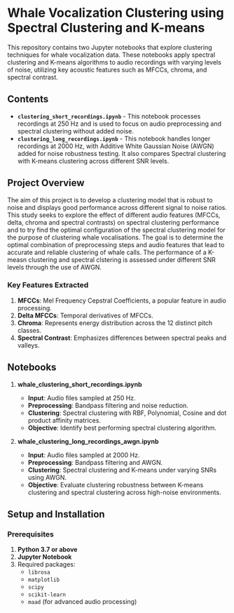 # Whale Vocalization Clustering using Spectral Clustering and K-means

This repository contains two Jupyter notebooks that explore clustering techniques for whale vocalization data. These notebooks apply spectral clustering and K-means algorithms to audio recordings with varying levels of noise, utilizing key acoustic features such as MFCCs, chroma, and spectral contrast.

## Contents

- **`clustering_short_recordings.ipynb`** - This notebook processes recordings at 250 Hz and is used to focus on audio preprocessing and spectral clustering without added noise.
- **`clustering_long_recordings.ipynb`** - This notebook handles longer recordings at 2000 Hz, with Additive White Gaussian Noise (AWGN) added for noise robustness testing. It also compares Spectral clustering with K-means clustering across different SNR levels.

## Project Overview

The aim of this project is to develop a clustering model that is robust to noise and displays good performance across different signal to noise ratios. This study seeks to explore the effect of different audio features (MFCCs, delta, chroma and spectral contrasts) on spectral clustering performance and to try find the optimal configuration of the spectral clustering model for the purpose of clustering whale vocalisations. The goal is to determine the optimal combination of preprocessing steps and audio features that lead to accurate and reliable clustering of whale calls. The performance of a K-measn clustering and spectral clstering is assessed under different SNR levels through the use of AWGN.

### Key Features Extracted

1. **MFCCs**: Mel Frequency Cepstral Coefficients, a popular feature in audio processing.
2. **Delta MFCCs**: Temporal derivatives of MFCCs.
3. **Chroma**: Represents energy distribution across the 12 distinct pitch classes.
4. **Spectral Contrast**: Emphasizes differences between spectral peaks and valleys.

## Notebooks

1. **whale_clustering_short_recordings.ipynb**
   - **Input**: Audio files sampled at 250 Hz.
   - **Preprocessing**: Bandpass filtering and noise reduction.
   - **Clustering**: Spectral clustering with RBF, Polynomial, Cosine and dot product affinity matrices.
   - **Objective**: Identify best performing spectral clustering algorithm.
  
2. **whale_clustering_long_recordings_awgn.ipynb**
   - **Input**: Audio files sampled at 2000 Hz.
   - **Preprocessing**: Bandpass filtering and AWGN.
   - **Clustering**: Spectral clustering and K-means under varying SNRs using AWGN.
   - **Objective**: Evaluate clustering robustness between K-means clustering and spectral clustering across high-noise environments.

## Setup and Installation

### Prerequisites

1. **Python 3.7 or above**
2. **Jupyter Notebook**
3. Required packages:
   - `librosa`
   - `matplotlib`
   - `scipy`
   - `scikit-learn`
   - `maad` (for advanced audio processing)




